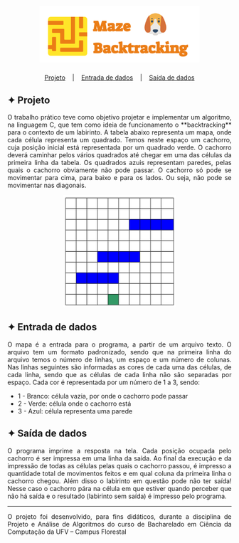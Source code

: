 <h1 align="center">
    <img alt="Logo" title="Maze" src="images/Maze.svg" width="360px" />
</h1>

<p align="center">
  <a href="#-projeto">Projeto</a>
  &nbsp;&nbsp;&nbsp;|&nbsp;&nbsp;&nbsp;
  <a href="#-entrada-de-dados">Entrada de dados</a>
  &nbsp;&nbsp;&nbsp;|&nbsp;&nbsp;&nbsp;
  <a href="#-saída-de-dados">Saída de dados</a>
</p>

## ✦ Projeto
<p align="justify">
O trabalho prático teve como objetivo projetar e implementar um algoritmo, na linguagem C, que tem como ideia de funcionamento o **backtracking** para o contexto de um labirinto. A tabela abaixo representa um mapa, onde cada célula representa um quadrado. Temos neste espaço um cachorro, cuja posição inicial está representada por um quadrado verde. O cachorro deverá caminhar pelos vários quadrados até chegar em uma das células da primeira linha da tabela. Os quadrados azuis representam paredes, pelas quais o cachorro obviamente não pode passar. O cachorro só pode se movimentar para cima, para baixo e para os lados. Ou seja, não pode se movimentar nas diagonais.
</p>

<p align="center">
    <img alt="Mapa" title="Labirinto" src="images/Mapa.png" width="50%"/>
</p>

## ✦ Entrada de dados

<p align="justify">
O mapa é a entrada para o programa, a partir de um arquivo texto. O arquivo tem um formato padronizado, sendo que na primeira linha do arquivo temos o número de linhas, um espaço e um número de colunas. Nas linhas seguintes são informadas as cores de cada uma das células, de cada linha, sendo que as células de cada linha não são separadas por espaço. Cada cor é representada por um número de 1 a 3, sendo:
</p>

- 1 - Branco: célula vazia, por onde o cachorro pode passar
- 2 - Verde: célula onde o cachorro está
- 3 - Azul: célula representa uma parede

## ✦ Saída de dados
<p align="justify">
O programa imprime a resposta na tela. Cada posição ocupada pelo cachorro é ser impressa em uma linha da saída. Ao final da execução e da impressão de todas as células pelas quais o cachorro passou, é impresso a quantidade total de movimentos feitos e em qual coluna da primeira linha o cachorro chegou. Além disso o labirinto em questão pode não ter saída! Nesse caso o cachorro pára na célula em que estiver quando perceber que não há saída e o resultado (labirinto sem saída) é impresso pelo programa.
</p>

---
<p align="justify">
O projeto foi desenvolvido, para fins didáticos, durante a disciplina de Projeto e Análise de Algoritmos do curso de Bacharelado em Ciência da Computação da UFV – Campus Florestal
</p>
